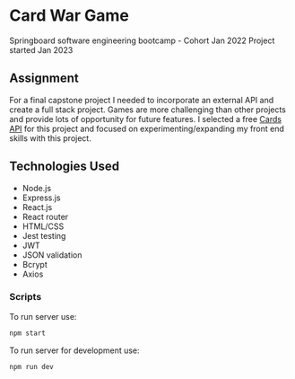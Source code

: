 # Card War Game
Springboard software engineering bootcamp - Cohort Jan 2022
Project started Jan 2023

## Assignment
For a final capstone project I needed to incorporate an external API and create a full stack project. Games are more challenging than other projects and provide lots of opportunity for future features. I selected a free [Cards API](https://www.deckofcardsapi.com/) for this project and focused on experimenting/expanding my front end skills with this project.

## Technologies Used
- Node.js
- Express.js
- React.js
- React router
- HTML/CSS
- Jest testing
- JWT
- JSON validation
- Bcrypt
- Axios

### Scripts
To run server use:
```js
npm start
```

To run server for development use:
```js
npm run dev
```
